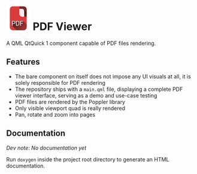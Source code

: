 # ![Icon](img/icon_lres.png) PDF Viewer

A QML QtQuick 1 component capable of PDF files rendering.

## Features

- The bare component on itself does not impose any UI visuals at all, it is solely responsible for PDF rendering
- The repository ships with a `main.qml` file, displaying a complete PDF viewer interface, serving as a demo and use-case testing
- PDF files are rendered by the Poppler library
- Only visible viewport quad is really rendered
- Pan, rotate and zoom into pages

## Documentation

*Dev note: No documentation yet*

Run `doxygen` inside the project root directory to generate an HTML documentation.

